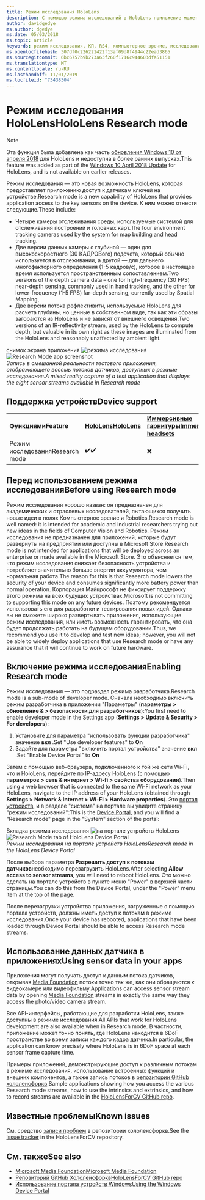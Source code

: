 ```yaml
---
title: Режим исследования HoloLens
description: С помощью режима исследований в HoloLens приложение может получать доступ к потокам датчиков устройств (глубина, отслеживание среды и IR-рефлективити).
author: davidgedye
ms.author: dgedye
ms.date: 05/03/2018
ms.topic: article
keywords: режим исследования, КП, RS4, компьютерное зрение, исследование, HoloLens
ms.openlocfilehash: 307df0c226221422f13af09d8f4944c22ead3865
ms.sourcegitcommit: 6bc6757b9b273a63f260f1716c944603dfa51151
ms.translationtype: MT
ms.contentlocale: ru-RU
ms.lasthandoff: 11/01/2019
ms.locfileid: "73438304"
---
```

# <a name="hololens-research-mode"></a><span data-ttu-id="93ab5-104">Режим исследования HoloLens</span><span class="sxs-lookup"><span data-stu-id="93ab5-104">HoloLens Research mode</span></span>

> [!NOTE]
> <span data-ttu-id="93ab5-105">Эта функция была добавлена как часть [обновления Windows 10 от апреля 2018](release-notes-april-2018.md) для HoloLens и недоступна в более ранних выпусках.</span><span class="sxs-lookup"><span data-stu-id="93ab5-105">This feature was added as part of the [Windows 10 April 2018 Update](release-notes-april-2018.md) for HoloLens, and is not available on earlier releases.</span></span>

<span data-ttu-id="93ab5-106">Режим исследования — это новая возможность HoloLens, которая предоставляет приложению доступ к датчикам ключей на устройстве.</span><span class="sxs-lookup"><span data-stu-id="93ab5-106">Research mode is a new capability of HoloLens that provides application access to the key sensors on the device.</span></span> <span data-ttu-id="93ab5-107">К ним можно отнести следующие.</span><span class="sxs-lookup"><span data-stu-id="93ab5-107">These include:</span></span>
- <span data-ttu-id="93ab5-108">Четыре камеры отслеживания среды, используемые системой для отслеживания построений и головных карт.</span><span class="sxs-lookup"><span data-stu-id="93ab5-108">The four environment tracking cameras used by the system for map building and head tracking.</span></span>
- <span data-ttu-id="93ab5-109">Две версии данных камеры с глубиной — один для высокоскоростного (30 КАДРОВого) подсчета, который обычно используется в отслеживании, а другой — для дальнего многофакторного определения (1-5 кадров/с), которое в настоящее время используется пространственным сопоставлением.</span><span class="sxs-lookup"><span data-stu-id="93ab5-109">Two versions of the depth camera data – one for high-frequency (30 FPS) near-depth sensing, commonly used in hand tracking, and the other for lower-frequency (1-5 FPS) far-depth sensing, currently used by Spatial Mapping,</span></span>
- <span data-ttu-id="93ab5-110">Две версии потока рефлективити, используемые HoloLens для расчета глубины, но ценные в собственном виде, так как эти образы загораются из HoloLens и не зависят от внешнего освещения.</span><span class="sxs-lookup"><span data-stu-id="93ab5-110">Two versions of an IR-reflectivity stream, used by the HoloLens to compute depth, but valuable in its own right as these images are illuminated from the HoloLens and reasonably unaffected by ambient light.</span></span>

<span data-ttu-id="93ab5-111">снимок экрана приложения ![режима исследования](images/sensor-stream-viewer.jpg)</span><span class="sxs-lookup"><span data-stu-id="93ab5-111">![Research Mode app screenshot](images/sensor-stream-viewer.jpg)</span></span><br>
<span data-ttu-id="93ab5-112">*Запись в смешанной реальности тестового приложения, отображающего восемь потоков датчиков, доступных в режиме исследования.*</span><span class="sxs-lookup"><span data-stu-id="93ab5-112">*A mixed reality capture of a test application that displays the eight sensor streams available in Research mode*</span></span>

## <a name="device-support"></a><span data-ttu-id="93ab5-113">Поддержка устройств</span><span class="sxs-lookup"><span data-stu-id="93ab5-113">Device support</span></span>

<table>
    <colgroup>
    <col width="33%" />
    <col width="33%" />
    <col width="33%" />
    </colgroup>
    <tr>
        <td><span data-ttu-id="93ab5-114"><strong>Функциями</strong></span><span class="sxs-lookup"><span data-stu-id="93ab5-114"><strong>Feature</strong></span></span></td>
        <td><span data-ttu-id="93ab5-115"><a href="hololens-hardware-details.md"><strong>HoloLens</strong></a></span><span class="sxs-lookup"><span data-stu-id="93ab5-115"><a href="hololens-hardware-details.md"><strong>HoloLens</strong></a></span></span></td>
        <td><span data-ttu-id="93ab5-116"><a href="immersive-headset-hardware-details.md"><strong>Иммерсивные гарнитуры</strong></a></span><span class="sxs-lookup"><span data-stu-id="93ab5-116"><a href="immersive-headset-hardware-details.md"><strong>Immersive headsets</strong></a></span></span></td>
    </tr>
     <tr>
        <td><span data-ttu-id="93ab5-117">Режим исследования</span><span class="sxs-lookup"><span data-stu-id="93ab5-117">Research mode</span></span></td>
        <td><span data-ttu-id="93ab5-118">✔️</span><span class="sxs-lookup"><span data-stu-id="93ab5-118">✔️</span></span></td>
        <td>❌</td>
    </tr>
</table>

## <a name="before-using-research-mode"></a><span data-ttu-id="93ab5-119">Перед использованием режима исследования</span><span class="sxs-lookup"><span data-stu-id="93ab5-119">Before using Research mode</span></span>

<span data-ttu-id="93ab5-120">Режим исследования хорошо назван: он предназначен для академических и отраслевых исследователей, пытающихся получить новые идеи в полях Компьютерное зрение и Robotics.</span><span class="sxs-lookup"><span data-stu-id="93ab5-120">Research mode is well named: it is intended for academic and industrial researchers trying out new ideas in the fields of Computer Vision and Robotics.</span></span>  <span data-ttu-id="93ab5-121">Режим исследования не предназначен для приложений, которые будут развернуты на предприятии или доступны в Microsoft Store.</span><span class="sxs-lookup"><span data-stu-id="93ab5-121">Research mode is not intended for applications that will be deployed across an enterprise or made available in the Microsoft Store.</span></span> <span data-ttu-id="93ab5-122">Это объясняется тем, что режим исследования снижает безопасность устройства и потребляет значительно больше энергии аккумулятора, чем нормальная работа.</span><span class="sxs-lookup"><span data-stu-id="93ab5-122">The reason for this is that Research mode lowers the security of your device and consumes significantly more battery power than normal operation.</span></span> <span data-ttu-id="93ab5-123">Корпорация Майкрософт не фиксирует поддержку этого режима на всех будущих устройствах.</span><span class="sxs-lookup"><span data-stu-id="93ab5-123">Microsoft is not committing to supporting this mode on any future devices.</span></span> <span data-ttu-id="93ab5-124">Поэтому рекомендуется использовать его для разработки и тестирования новых идей. Однако вы не сможете широко развертывать приложения, использующие режим исследования, или иметь возможность гарантировать, что она будет продолжать работать на будущем оборудовании.</span><span class="sxs-lookup"><span data-stu-id="93ab5-124">Thus, we recommend you use it to develop and test new ideas; however, you will not be able to widely deploy applications that use Research mode or have any assurance that it will continue to work on future hardware.</span></span>

## <a name="enabling-research-mode"></a><span data-ttu-id="93ab5-125">Включение режима исследования</span><span class="sxs-lookup"><span data-stu-id="93ab5-125">Enabling Research mode</span></span>

<span data-ttu-id="93ab5-126">Режим исследования — это подраздел режима разработчика.</span><span class="sxs-lookup"><span data-stu-id="93ab5-126">Research mode is a sub-mode of developer mode.</span></span> <span data-ttu-id="93ab5-127">Сначала необходимо включить режим разработчика в приложении "Параметры" (**параметры > обновление & > безопасности для разработчиков**):</span><span class="sxs-lookup"><span data-stu-id="93ab5-127">You first need to enable developer mode in the Settings app (**Settings > Update & Security > For developers**):</span></span>

1. <span data-ttu-id="93ab5-128">Установите для параметра "использовать функции разработчика" значение **вкл** .</span><span class="sxs-lookup"><span data-stu-id="93ab5-128">Set "Use developer features" to **On**</span></span>
2. <span data-ttu-id="93ab5-129">Задайте для параметра "включить портал устройства" значение **вкл** .</span><span class="sxs-lookup"><span data-stu-id="93ab5-129">Set "Enable Device Portal" to **On**</span></span>

<span data-ttu-id="93ab5-130">Затем с помощью веб-браузера, подключенного к той же сети Wi-Fi, что и HoloLens, перейдите по IP-адресу HoloLens (с помощью **параметров > сеть & интернет > Wi-fi > свойства оборудования**).</span><span class="sxs-lookup"><span data-stu-id="93ab5-130">Then using a web browser that is connected to the same Wi-Fi network as your HoloLens, navigate to the IP address of your HoloLens (obtained through **Settings > Network & Internet > Wi-Fi > Hardware properties**).</span></span> <span data-ttu-id="93ab5-131">Это [портал устройств](using-the-windows-device-portal.md), и в разделе "система" на портале вы увидите страницу "режим исследований":</span><span class="sxs-lookup"><span data-stu-id="93ab5-131">This is the [Device Portal](using-the-windows-device-portal.md), and you will find a "Research mode" page in the "System" section of the portal:</span></span>

<span data-ttu-id="93ab5-132">Вкладка режима исследования ![на портале устройств HoloLens](images/ResearchModeDevPortal.png)</span><span class="sxs-lookup"><span data-stu-id="93ab5-132">![Research Mode tab of HoloLens Device Portal](images/ResearchModeDevPortal.png)</span></span><br>
<span data-ttu-id="93ab5-133">*Режим исследования на портале устройств HoloLens*</span><span class="sxs-lookup"><span data-stu-id="93ab5-133">*Research mode in the HoloLens Device Portal*</span></span>

<span data-ttu-id="93ab5-134">После выбора параметра **Разрешить доступ к потокам датчиков**необходимо перезагрузить HoloLens.</span><span class="sxs-lookup"><span data-stu-id="93ab5-134">After selecting **Allow access to sensor streams**, you will need to reboot HoloLens.</span></span> <span data-ttu-id="93ab5-135">Это можно сделать на портале устройств в пункте меню "Power" в верхней части страницы.</span><span class="sxs-lookup"><span data-stu-id="93ab5-135">You can do this from the Device Portal, under the "Power" menu item at the top of the page.</span></span>

<span data-ttu-id="93ab5-136">После перезагрузки устройства приложения, загруженные с помощью портала устройств, должны иметь доступ к потокам в режиме исследования.</span><span class="sxs-lookup"><span data-stu-id="93ab5-136">Once your device has rebooted, applications that have been loaded through Device Portal should be able to access Research mode streams.</span></span>

## <a name="using-sensor-data-in-your-apps"></a><span data-ttu-id="93ab5-137">Использование данных датчика в приложениях</span><span class="sxs-lookup"><span data-stu-id="93ab5-137">Using sensor data in your apps</span></span>

<span data-ttu-id="93ab5-138">Приложения могут получать доступ к данным потока датчиков, открывая [Media Foundation](https://msdn.microsoft.com/library/windows/desktop/ms694197) потоки точно так же, как они обращаются к видеокамере или видеофильму.</span><span class="sxs-lookup"><span data-stu-id="93ab5-138">Applications can access sensor stream data by opening [Media Foundation](https://msdn.microsoft.com/library/windows/desktop/ms694197) streams in exactly the same way they access the photo/video camera stream.</span></span> 

<span data-ttu-id="93ab5-139">Все API-интерфейсы, работающие для разработки HoloLens, также доступны в режиме исследования.</span><span class="sxs-lookup"><span data-stu-id="93ab5-139">All APIs that work for HoloLens development are also available when in Research mode.</span></span> <span data-ttu-id="93ab5-140">В частности, приложение может точно понять, где HoloLens находится в 6DoF пространстве во время записи каждого кадра датчика.</span><span class="sxs-lookup"><span data-stu-id="93ab5-140">In particular, the application can know precisely where HoloLens is in 6DoF space at each sensor frame capture time.</span></span>

<span data-ttu-id="93ab5-141">Примеры приложений, демонстрирующие доступ к различным потокам в режиме исследования, использование встроенных функций и внешних компонентов, а также запись потоков в [репозитории GitHub хололенсфоркв](https://github.com/Microsoft/HoloLensForCV).</span><span class="sxs-lookup"><span data-stu-id="93ab5-141">Sample applications showing how you access the various Research mode streams, how to use the intrinsics and extrinsics, and how to record streams are available in the [HoloLensForCV GitHub repo](https://github.com/Microsoft/HoloLensForCV).</span></span>

## <a name="known-issues"></a><span data-ttu-id="93ab5-142">Известные проблемы</span><span class="sxs-lookup"><span data-stu-id="93ab5-142">Known issues</span></span>

<span data-ttu-id="93ab5-143">См. средство [записи проблем](https://github.com/Microsoft/HololensForCV/issues) в репозитории хололенсфоркв.</span><span class="sxs-lookup"><span data-stu-id="93ab5-143">See the [issue tracker](https://github.com/Microsoft/HololensForCV/issues) in the HoloLensForCV repository.</span></span>

## <a name="see-also"></a><span data-ttu-id="93ab5-144">См. также</span><span class="sxs-lookup"><span data-stu-id="93ab5-144">See also</span></span>

* [<span data-ttu-id="93ab5-145">Microsoft Media Foundation</span><span class="sxs-lookup"><span data-stu-id="93ab5-145">Microsoft Media Foundation</span></span>](https://msdn.microsoft.com/library/windows/desktop/ms694197)
* [<span data-ttu-id="93ab5-146">Репозиторий GitHub Хололенсфоркв</span><span class="sxs-lookup"><span data-stu-id="93ab5-146">HoloLensForCV GitHub repo</span></span>](https://github.com/Microsoft/HoloLensForCV)
* [<span data-ttu-id="93ab5-147">Использование портала устройств Windows</span><span class="sxs-lookup"><span data-stu-id="93ab5-147">Using the Windows Device Portal</span></span>](using-the-windows-device-portal.md)
